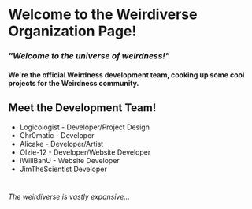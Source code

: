 # Welcome to the Weirdiverse Organization Page!
### *"Welcome to the universe of weirdness!"*
#### We're the official Weirdness development team, cooking up some cool projects for the Weirdness community.
####
## Meet the Development Team!
- Logicologist - Developer/Project Design
- Chr0matic - Developer
- Alicake - Developer/Artist
- Olzie-12 - Developer/Website Developer
- iWillBanU - Website Developer
- JimTheScientist Developer
# 
###### The weirdiverse is vastly expansive...
